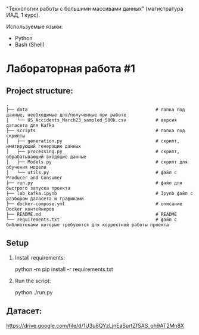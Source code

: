 "Технологии работы с большими массивами данных" (магистратура ИАД, 1 курс).

Используемые языки:

* Python
* Bash (Shell)

# Лабораторная работа #1

## Project structure:
    .
    ├── data                                                # папка под данные, необходимые для/полученные при работе
    │   └── US_Accidents_March23_sampled_500k.csv           # версия датасета для Kafka
    ├── scripts                                             # папка под скрипты
    │   ├── generation.py                                   # скрипт, имитирующий генерацию данных
    │   ├── processing.py                                   # скрипт, обрабатывающий входящие данные
    │   ├── Models.py                                       # скрипт для обучения модели
    │   └── utils.py                                        # файл с Producer and Consumer
    ├── run.py                                              # файл для быстрого запуска проекта
    ├── lab_kafka.ipynb                                     # Ipynb файл с разбором датасета и графиками
    ├── docker-compose.yml                                  # описание Docker контейнеров
    ├── README.md                                           # README
    └── requirements.txt                                    # файл с библиотеками которые требуеются для корректной работы проекта

## Setup

1. Install requirements:
    
    python -m pip install -r requirements.txt

2. Run the script:
    
    python ./run.py

## Датасет:

https://drive.google.com/file/d/1U3u8QYzLjnEaSurtZfSAS_oh9AT2Mn8X
